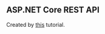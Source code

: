 ## ASP.NET Core REST API 
Created by [this](https://www.youtube.com/playlist?list=PLUOequmGnXxOgmSDWU7Tl6iQTsOtyjtwU) tutorial.